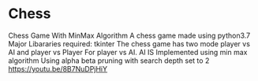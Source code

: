 # Chess
Chess Game With MinMax Algorithm
A chess game made using python3.7
Major Libararies required: tkinter
The chess game has two mode player vs AI and player vs Player
For player vs AI. AI IS Implemented using min max algorithm 
Using alpha beta pruning with search depth set to 2
https://youtu.be/8B7NuDPjHiY
